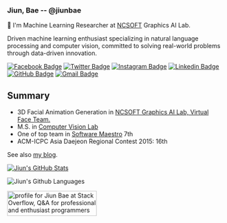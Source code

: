 ### Jiun, Bae -- @jiunbae

👋 I'm Machine Learning Researcher at [NCSOFT](https://kr.ncsoft.com) Graphics AI Lab.

Driven machine learning enthusiast specializing in natural language processing and computer vision, committed to solving real-world problems through data-driven innovation.

[![Facebook Badge](https://img.shields.io/badge/-Facebook-3b5998?style=flat-square&logo=facebook&logoColor=white&link=https://www.facebook.com/MayTryArk/)](https://www.facebook.com/maytryark/)
[![Twitter Badge](https://img.shields.io/badge/-Twitter-00acee?style=flat-square&logo=twitter&logoColor=white&link=https://twitter.com/baejiun/)](https://twitter.com/baejiun/)
[![Instagram Badge](https://img.shields.io/badge/-Instagram-8a3ab9?style=flat-square&logo=Instagram&logoColor=white&link=http://instagram.com/bae.jiun)](http://instagram.com/bae.jiun)
[![Linkedin Badge](https://img.shields.io/badge/-LinkedIn-0e76a8?style=flat-square&logo=Linkedin&logoColor=white&link=https://www.linkedin.com/in/jiunbae/)](https://www.linkedin.com/in/jiunbae/)
[![GitHub Badge](https://img.shields.io/badge/-GitHub-333?style=flat-square&logo=GitHub&logoColor=white&link=https://www.github.com/jiunbae)](https://www.github.com/jiunbae)
[![Gmail Badge](https://img.shields.io/badge/-Gmail-B23121?style=flat-square&logo=Gmail&logoColor=white&link=mailto:jiunbae.dev@gmail.com)](mailto:jiunbae.dev@gmail.com)

## Summary
- 3D Facial Animation Generation in [NCSOFT Graphics AI Lab, Virtual Face Team.](https://www.youtube.com/watch?v=ahEZAJ-bxoI)
- M.S. in [Computer Vision Lab](http://cvlab.hanyang.ac.kr)
- One of top team in [Software Maestro](https://swmaestro.org) 7th
- ACM-ICPC Asia Daejeon Regional Contest 2015: 16th

See also [my blog](https://blog.jiun.dev/about).

[![Jiun's GitHub Stats](https://github-readme-stats.vercel.app/api?username=jiunbae&theme=vue-dark)](https://github.com/jiunbae/jiunbae)

![Jiun's Github Languages](https://github-readme-stats.vercel.app/api/top-langs/?username=jiunbae&theme=blue-green)

<a href="https://stackoverflow.com/users/5615965/jiun-bae"><img src="https://stackoverflow.com/users/flair/5615965.png" width="208" height="58" alt="profile for Jiun Bae at Stack Overflow, Q&amp;A for professional and enthusiast programmers" title="profile for Jiun Bae at Stack Overflow, Q&amp;A for professional and enthusiast programmers"></a>
